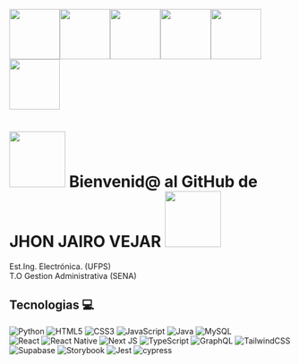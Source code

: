 <img src="https://media.giphy.com/media/80GZsU571iy58ydVbn/giphy.gif" width="90"/><img src="https://media.giphy.com/media/80GZsU571iy58ydVbn/giphy.gif" width="90"/><img src="https://media.giphy.com/media/80GZsU571iy58ydVbn/giphy.gif" width="90"/><img src="https://media.giphy.com/media/80GZsU571iy58ydVbn/giphy.gif" width="90"/><img src="https://media.giphy.com/media/80GZsU571iy58ydVbn/giphy.gif" width="90"/><img src="https://media.giphy.com/media/80GZsU571iy58ydVbn/giphy.gif" width="90"/>
# <img src="https://media.giphy.com/media/sAv1QowlCWId5aZv1g/giphy.gif" width="100"/> Bienvenid@ al GitHub de JHON JAIRO VEJAR  <img src="https://media.giphy.com/media/oxQD2CFOuXXtKAm7UH/giphy.gif" width="100"/>
Est.Ing. Electrónica. (UFPS)  
 T.O Gestion Administrativa (SENA)

## Tecnologias 💻
![Python](https://img.shields.io/badge/python-3670A0?style=for-the-badge&logo=python&logoColor=ffdd54)
![HTML5](https://img.shields.io/badge/html5-%23E34F26.svg?style=for-the-badge&logo=html5&logoColor=white)
![CSS3](https://img.shields.io/badge/css3-%231572B6.svg?style=for-the-badge&logo=css3&logoColor=white)
![JavaScript](https://img.shields.io/badge/javascript-%23323330.svg?style=for-the-badge&logo=javascript&logoColor=%23F7DF1E)
![Java](https://img.shields.io/badge/java-%23ED8B00.svg?style=for-the-badge&logo=openjdk&logoColor=white)
![MySQL](https://img.shields.io/badge/mysql-%2300f.svg?style=for-the-badge&logo=mysql&logoColor=white)
<br/>
![React](https://img.shields.io/badge/react-%2320232a.svg?style=for-the-badge&logo=react&logoColor=%2361DAFB)
![React Native](https://img.shields.io/badge/react_native-%2320232a.svg?style=for-the-badge&logo=react&logoColor=%2361DAFB)
![Next JS](https://img.shields.io/badge/Next-black?style=for-the-badge&logo=next.js&logoColor=white)
![TypeScript](https://img.shields.io/badge/typescript-%23007ACC.svg?style=for-the-badge&logo=typescript&logoColor=white)
![GraphQL](https://img.shields.io/badge/-GraphQL-E10098?style=for-the-badge&logo=graphql&logoColor=white)
![TailwindCSS](https://img.shields.io/badge/tailwindcss-%2338B2AC.svg?style=for-the-badge&logo=tailwind-css&logoColor=white)
<br/>
![Supabase](https://img.shields.io/badge/Supabase-3ECF8E?style=for-the-badge&logo=supabase&logoColor=white)
![Storybook](https://img.shields.io/badge/-Storybook-FF4785?style=for-the-badge&logo=storybook&logoColor=white)
![Jest](https://img.shields.io/badge/-jest-%23C21325?style=for-the-badge&logo=jest&logoColor=white)
![cypress](https://img.shields.io/badge/-cypress-%23E5E5E5?style=for-the-badge&logo=cypress&logoColor=058a5e)
<!--
**Vejar000x/Vejar000x** is a ✨ _special_ ✨ repository because its `README.md` (this file) appears on your GitHub profile.

Here are some ideas to get you started:

- 🔭 I’m currently working on ...
- 🌱 I’m currently learning ...
- 👯 I’m looking to collaborate on ...
- 🤔 I’m looking for help with ...
- 💬 Ask me about ...
- 📫 How to reach me: ...
- 😄 Pronouns: ...
- ⚡ Fun fact: ...
-->
